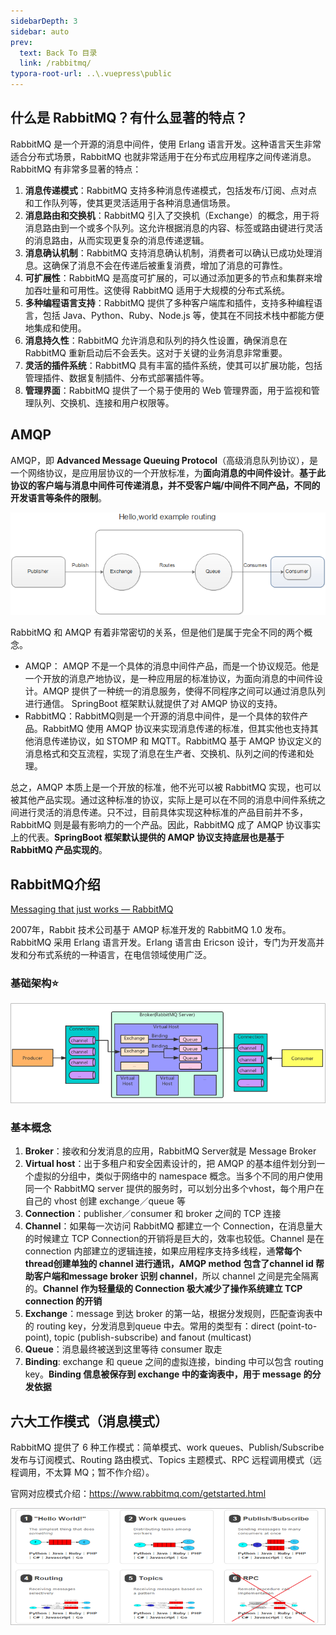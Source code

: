 ```yaml
---
sidebarDepth: 3
sidebar: auto
prev:
  text: Back To 目录
  link: /rabbitmq/
typora-root-url: ..\.vuepress\public
---
```


## 什么是 RabbitMQ？有什么显著的特点？

RabbitMQ 是一个开源的消息中间件，使用 Erlang 语言开发。这种语言天生非常适合分布式场景，RabbitMQ 也就非常适用于在分布式应用程序之间传递消息。RabbitMQ 有非常多显著的特点：

1. **消息传递模式**：RabbitMQ 支持多种消息传递模式，包括发布/订阅、点对点和工作队列等，使其更灵活适用于各种消息通信场景。
2. **消息路由和交换机**：RabbitMQ 引入了交换机（Exchange）的概念，用于将消息路由到一个或多个队列。这允许根据消息的内容、标签或路由键进行灵活的消息路由，从而实现更复杂的消息传递逻辑。
3. **消息确认机制**：RabbitMQ 支持消息确认机制，消费者可以确认已成功处理消息。这确保了消息不会在传递后被重复消费，增加了消息的可靠性。
4. **可扩展性**：RabbitMQ 是高度可扩展的，可以通过添加更多的节点和集群来增加吞吐量和可用性。这使得 RabbitMQ 适用于大规模的分布式系统。
5. **多种编程语言支持**：RabbitMQ 提供了多种客户端库和插件，支持多种编程语言，包括 Java、Python、Ruby、Node.js 等，使其在不同技术栈中都能方便地集成和使用。
6. **消息持久性**：RabbitMQ 允许消息和队列的持久性设置，确保消息在 RabbitMQ 重新启动后不会丢失。这对于关键的业务消息非常重要。
7. **灵活的插件系统**：RabbitMQ 具有丰富的插件系统，使其可以扩展功能，包括管理插件、数据复制插件、分布式部署插件等。
8. **管理界面**：RabbitMQ 提供了一个易于使用的 Web 管理界面，用于监视和管理队列、交换机、连接和用户权限等。

## AMQP

AMQP，即 **Advanced Message Queuing Protocol**（高级消息队列协议），是一个网络协议，是应用层协议的一个开放标准，为**面向消息的中间件设计**。**基于此协议的客户端与消息中间件可传递消息，并不受客户端/中间件不同产品，不同的开发语言等条件的限制**。

![image-20211030173159114](/images/RabbitMQ/image-20211030173159114.png)

RabbitMQ 和 AMQP 有着非常密切的关系，但是他们是属于完全不同的两个概念。

- AMQP： AMQP 不是一个具体的消息中间件产品，而是一个协议规范。他是一个开放的消息产地协议，是一种应用层的标准协议，为面向消息的中间件设计。AMQP 提供了一种统一的消息服务，使得不同程序之间可以通过消息队列进行通信。 SpringBoot 框架默认就提供了对 AMQP 协议的支持。
- RabbitMQ：RabbitMQ则是一个开源的消息中间件，是一个具体的软件产品。RabbitMQ 使用 AMQP 协议来实现消息传递的标准，但其实他也支持其他消息传递协议，如 STOMP 和 MQTT。RabbitMQ 基于 AMQP 协议定义的消息格式和交互流程，实现了消息在生产者、交换机、队列之间的传递和处理。

总之，AMQP 本质上是一个开放的标准，他不光可以被 RabbitMQ 实现，也可以被其他产品实现。通过这种标准的协议，实际上是可以在不同的消息中间件系统之间进行灵活的消息传递。只不过，目前具体实现这种标准的产品目前并不多，RabbitMQ 则是最有影响力的一个产品。因此，RabbitMQ 成了 AMQP 协议事实上的代表。**SpringBoot 框架默认提供的 AMQP 协议支持底层也是基于 RabbitMQ 产品实现的**。

## RabbitMQ介绍

[Messaging that just works — RabbitMQ](https://www.rabbitmq.com/)

2007年，Rabbit 技术公司基于 AMQP 标准开发的 RabbitMQ 1.0 发布。RabbitMQ 采用 Erlang 语言开发。Erlang 语言由 Ericson 设计，专门为开发高并发和分布式系统的一种语言，在电信领域使用广泛。

### 基础架构⭐

![image-20210422211414238](/images/RabbitMQ/image-20210422211414238.png)



### 基本概念

1. **Broker**：接收和分发消息的应用，RabbitMQ Server就是 Message Broker
2. **Virtual host**：出于多租户和安全因素设计的，把 AMQP 的基本组件划分到一个虚拟的分组中，类似于网络中的 namespace 概念。当多个不同的用户使用同一个 RabbitMQ server 提供的服务时，可以划分出多个vhost，每个用户在自己的 vhost 创建 exchange／queue 等
3. **Connection**：publisher／consumer 和 broker 之间的 TCP 连接
4. **Channel**：如果每一次访问 RabbitMQ 都建立一个 Connection，在消息量大的时候建立 TCP Connection的开销将是巨大的，效率也较低。Channel 是在 connection 内部建立的逻辑连接，如果应用程序支持多线程，通**常每个thread创建单独的 channel 进行通讯，AMQP method 包含了channel id 帮助客户端和message broker 识别 channel**，所以 channel 之间是完全隔离的。**Channel 作为轻量级的 Connection 极大减少了操作系统建立 TCP connection 的开销**
5. **Exchange**：message 到达 broker 的第一站，根据分发规则，匹配查询表中的 routing key，分发消息到queue 中去。常用的类型有：direct (point-to-point), topic (publish-subscribe) and fanout (multicast)
6. **Queue**：消息最终被送到这里等待 consumer 取走
7. **Binding**: exchange 和 queue 之间的虚拟连接，binding 中可以包含 routing key。**Binding 信息被保存到 exchange 中的查询表中，用于 message 的分发依据**

## 六大工作模式（消息模式）

RabbitMQ 提供了 6 种工作模式：简单模式、work queues、Publish/Subscribe 发布与订阅模式、Routing 路由模式、Topics 主题模式、RPC 远程调用模式（远程调用，不太算 MQ；暂不作介绍）。

官网对应模式介绍：https://www.rabbitmq.com/getstarted.html

![image-20210422225026111](/images/RabbitMQ/image-20210422225026111.png)



